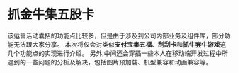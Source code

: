 # 抓金牛集五股卡

该运营活动囊括的功能点比较多，但是由于涉及到公司内部业务及组件库，部分功能无法跟大家分享。
本次将仅会对类似**支付宝集五福**、**刮刮卡**和**抓牛套牛游戏**这几个功能点的实现进行介绍。
另外,中间还会穿插一些本人在移动端开发过程中所遇到的一些问题的分析及解决，包括图片预加载、机型兼容和动画兼容等。
